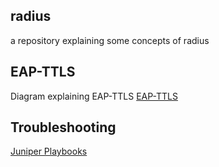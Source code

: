 ## radius
a repository explaining some concepts of radius

## EAP-TTLS
Diagram explaining EAP-TTLS
[EAP-TTLS](https://github.com/jhgrazier/radius/tree/main/EAP-TTLS)

## Troubleshooting
[Juniper Playbooks](https://github.com/jhgrazier/radius/tree/main/Troubleshooting/README.md)
